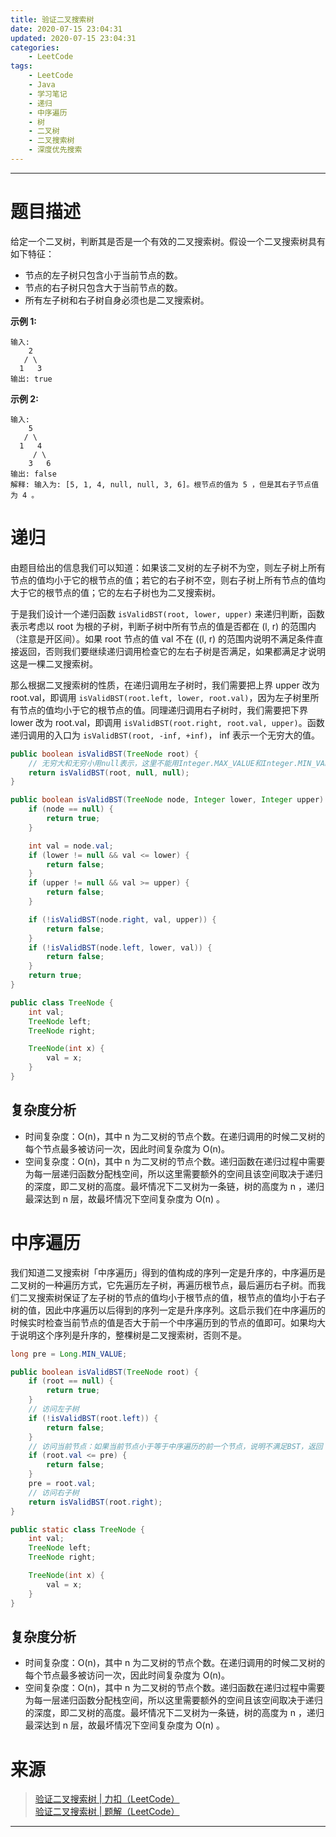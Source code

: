 ```yaml
---
title: 验证二叉搜索树
date: 2020-07-15 23:04:31
updated: 2020-07-15 23:04:31
categories:
    - LeetCode
tags:
    - LeetCode
    - Java
    - 学习笔记
    - 递归
    - 中序遍历
    - 树
    - 二叉树
    - 二叉搜索树
    - 深度优先搜索
---
```

---

# 题目描述
给定一个二叉树，判断其是否是一个有效的二叉搜索树。假设一个二叉搜索树具有如下特征：

* 节点的左子树只包含小于当前节点的数。
* 节点的右子树只包含大于当前节点的数。
* 所有左子树和右子树自身必须也是二叉搜索树。

**示例 1:**
```
输入:
    2
   / \
  1   3
输出: true
```

**示例 2:**
```
输入:
    5
   / \
  1   4
     / \
    3   6
输出: false
解释: 输入为: [5, 1, 4, null, null, 3, 6]。根节点的值为 5 ，但是其右子节点值为 4 。
```

<!-- more -->

# 递归

由题目给出的信息我们可以知道：如果该二叉树的左子树不为空，则左子树上所有节点的值均小于它的根节点的值；若它的右子树不空，则右子树上所有节点的值均大于它的根节点的值；它的左右子树也为二叉搜索树。

于是我们设计一个递归函数 `isValidBST(root, lower, upper)` 来递归判断，函数表示考虑以 root 为根的子树，判断子树中所有节点的值是否都在 (l, r) 的范围内（注意是开区间）。如果 root 节点的值 val 不在 ((l, r) 的范围内说明不满足条件直接返回，否则我们要继续递归调用检查它的左右子树是否满足，如果都满足才说明这是一棵二叉搜索树。

那么根据二叉搜索树的性质，在递归调用左子树时，我们需要把上界 upper 改为 root.val，即调用 `isValidBST(root.left, lower, root.val)`，因为左子树里所有节点的值均小于它的根节点的值。同理递归调用右子树时，我们需要把下界 lower 改为 root.val，即调用 `isValidBST(root.right, root.val, upper)`。函数递归调用的入口为 `isValidBST(root, -inf, +inf)`， inf 表示一个无穷大的值。

```java
public boolean isValidBST(TreeNode root) {
    // 无穷大和无穷小用null表示，这里不能用Integer.MAX_VALUE和Integer.MIN_VALUE
    return isValidBST(root, null, null);
}

public boolean isValidBST(TreeNode node, Integer lower, Integer upper) {
    if (node == null) {
        return true;
    }

    int val = node.val;
    if (lower != null && val <= lower) {
        return false;
    }
    if (upper != null && val >= upper) {
        return false;
    }

    if (!isValidBST(node.right, val, upper)) {
        return false;
    }
    if (!isValidBST(node.left, lower, val)) {
        return false;
    }
    return true;
}

public class TreeNode {
    int val;
    TreeNode left;
    TreeNode right;

    TreeNode(int x) {
        val = x;
    }
}
```

## 复杂度分析

* 时间复杂度：O(n)，其中 n 为二叉树的节点个数。在递归调用的时候二叉树的每个节点最多被访问一次，因此时间复杂度为 O(n)。
* 空间复杂度：O(n)，其中 n 为二叉树的节点个数。递归函数在递归过程中需要为每一层递归函数分配栈空间，所以这里需要额外的空间且该空间取决于递归的深度，即二叉树的高度。最坏情况下二叉树为一条链，树的高度为 n ，递归最深达到 n 层，故最坏情况下空间复杂度为 O(n) 。

# 中序遍历

我们知道二叉搜索树「中序遍历」得到的值构成的序列一定是升序的，中序遍历是二叉树的一种遍历方式，它先遍历左子树，再遍历根节点，最后遍历右子树。而我们二叉搜索树保证了左子树的节点的值均小于根节点的值，根节点的值均小于右子树的值，因此中序遍历以后得到的序列一定是升序序列。这启示我们在中序遍历的时候实时检查当前节点的值是否大于前一个中序遍历到的节点的值即可。如果均大于说明这个序列是升序的，整棵树是二叉搜索树，否则不是。

```java
long pre = Long.MIN_VALUE;

public boolean isValidBST(TreeNode root) {
    if (root == null) {
        return true;
    }
    // 访问左子树
    if (!isValidBST(root.left)) {
        return false;
    }
    // 访问当前节点：如果当前节点小于等于中序遍历的前一个节点，说明不满足BST，返回 false；否则继续遍历。
    if (root.val <= pre) {
        return false;
    }
    pre = root.val;
    // 访问右子树
    return isValidBST(root.right);
}

public static class TreeNode {
    int val;
    TreeNode left;
    TreeNode right;

    TreeNode(int x) {
        val = x;
    }
}
```

## 复杂度分析

* 时间复杂度：O(n)，其中 n 为二叉树的节点个数。在递归调用的时候二叉树的每个节点最多被访问一次，因此时间复杂度为 O(n)。
* 空间复杂度：O(n)，其中 n 为二叉树的节点个数。递归函数在递归过程中需要为每一层递归函数分配栈空间，所以这里需要额外的空间且该空间取决于递归的深度，即二叉树的高度。最坏情况下二叉树为一条链，树的高度为 n ，递归最深达到 n 层，故最坏情况下空间复杂度为 O(n) 。

# 来源

> [验证二叉搜索树 | 力扣（LeetCode）][1]
> [验证二叉搜索树 | 题解（LeetCode）][2]

---

[1]: https://leetcode-cn.com/problems/validate-binary-search-tree/ "验证二叉搜索树 | 力扣（LeetCode）"
[2]: https://leetcode-cn.com/problems/validate-binary-search-tree/solution/yan-zheng-er-cha-sou-suo-shu-by-leetcode-solution/ "验证二叉搜索树 | 题解（LeetCode）"
